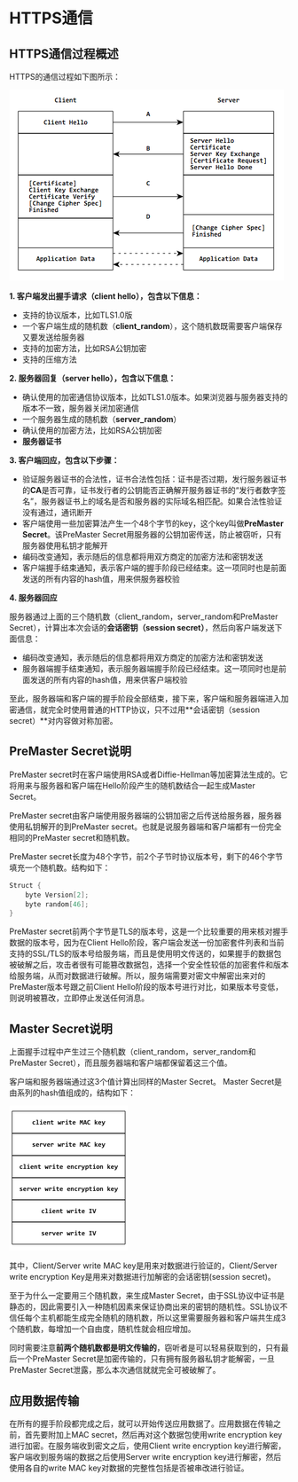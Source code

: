 # HTTPS通信
## HTTPS通信过程概述
HTTPS的通信过程如下图所示：

![](pics/https_comm.png)

**1. 客户端发出握手请求（client hello），包含以下信息：**

* 支持的协议版本，比如TLS1.0版
* 一个客户端生成的随机数（**client_random**），这个随机数既需要客户端保存又要发送给服务器
* 支持的加密方法，比如RSA公钥加密
* 支持的压缩方法

**2. 服务器回复（server hello），包含以下信息：**

* 确认使用的加密通信协议版本，比如TLS1.0版本。如果浏览器与服务器支持的版本不一致，服务器关闭加密通信
* 一个服务器生成的随机数（**server_random**）
* 确认使用的加密方法，比如RSA公钥加密
* **服务器证书**

**3. 客户端回应，包含以下步骤：**

* 验证服务器证书的合法性，证书合法性包括：证书是否过期，发行服务器证书的**CA**是否可靠，证书发行者的公钥能否正确解开服务器证书的“发行者数字签名”，服务器证书上的域名是否和服务器的实际域名相匹配。如果合法性验证没有通过，通讯断开
* 客户端使用一些加密算法产生一个48个字节的key，这个key叫做**PreMaster Secret**。该PreMaster Secret用服务器的公钥加密传送，防止被窃听，只有服务器使用私钥才能解开
* 编码改变通知，表示随后的信息都将用双方商定的加密方法和密钥发送
* 客户端握手结束通知，表示客户端的握手阶段已经结束。这一项同时也是前面发送的所有内容的hash值，用来供服务器校验

**4. 服务器回应**

服务器通过上面的三个随机数（client_random，server_random和PreMaster Secret），计算出本次会话的**会话密钥（session secret）**，然后向客户端发送下面信息：

* 编码改变通知，表示随后的信息都将用双方商定的加密方法和密钥发送
* 服务器端握手结束通知，表示服务器端握手阶段已经结束。这一项同时也是前面发送的所有内容的hash值，用来供客户端校验

至此，服务器端和客户端的握手阶段全部结束，接下来，客户端和服务器端进入加密通信，就完全时使用普通的HTTP协议，只不过用**会话密钥（session secret）**对内容做对称加密。

## PreMaster Secret说明
PreMaster secret时在客户端使用RSA或者Diffie-Hellman等加密算法生成的。它将用来与服务器和客户端在Hello阶段产生的随机数结合一起生成Master Secret。

PreMaster secret由客户端使用服务器端的公钥加密之后传送给服务器，服务器使用私钥解开的到PreMaster secret。也就是说服务器端和客户端都有一份完全相同的PreMaster secret和随机数。

PreMaster secret长度为48个字节，前2个子节时协议版本号，剩下的46个字节填充一个随机数。结构如下：

``` c
Struct {
    byte Version[2];
    byte random[46];
}
```
PreMaster secret前两个字节是TLS的版本号，这是一个比较重要的用来核对握手数据的版本号，因为在Client Hello阶段，客户端会发送一份加密套件列表和当前支持的SSL/TLS的版本号给服务端，而且是使用明文传送的，如果握手的数据包被破解之后，攻击者很有可能篡改数据包，选择一个安全性较低的加密套件和版本给服务端，从而对数据进行破解。所以，服务端需要对密文中解密出来对的PreMaster版本号跟之前Client Hello阶段的版本号进行对比，如果版本号变低，则说明被篡改，立即停止发送任何消息。

## Master Secret说明
上面握手过程中产生过三个随机数（client_random，server_random和PreMaster Secret），而且服务器端和客户端都保留着这三个值。

客户端和服务器端通过这3个值计算出同样的Master Secret。 Master Secret是由系列的hash值组成的，结构如下：

![](pics/master_secret.png)

其中，Client/Server write MAC key是用来对数据进行验证的，Client/Server write encryption Key是用来对数据进行加解密的会话密钥(session secret)。

至于为什么一定要用三个随机数，来生成Master Secret，由于SSL协议中证书是静态的，因此需要引入一种随机因素来保证协商出来的密钥的随机性。SSL协议不信任每个主机都能生成完全随机的随机数，所以这里需要服务器和客户端共生成3个随机数，每增加一个自由度，随机性就会相应增加。

同时需要注意**前两个随机数都是明文传输的**，窃听者是可以轻易获取到的，只有最后一个PreMaster Secret是加密传输的，只有拥有服务器私钥才能解密，一旦PreMaster Secret泄露，那么本次通信就就完全可被破解了。

## 应用数据传输

在所有的握手阶段都完成之后，就可以开始传送应用数据了。应用数据在传输之前，首先要附加上MAC secret，然后再对这个数据包使用write encryption key进行加密。在服务端收到密文之后，使用Client write encryption key进行解密，客户端收到服务端的数据之后使用Server write encryption key进行解密，然后使用各自的write MAC key对数据的完整性包括是否被串改进行验证。



